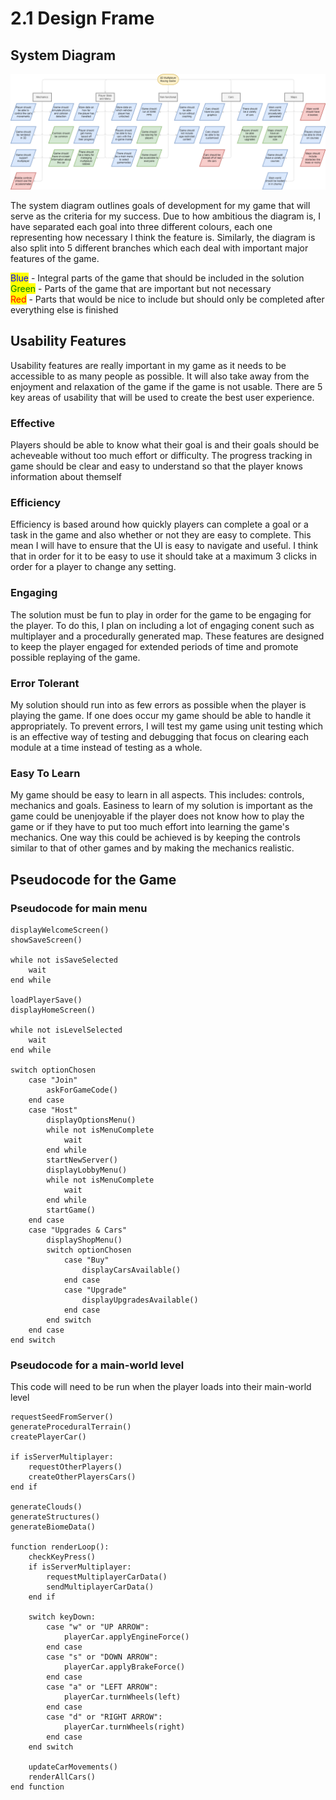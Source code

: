 # 2.1 Design Frame

## System Diagram

![System Diagram](<../.gitbook/assets/WHAT.drawio (1).png>)

The system diagram outlines goals of development for my game that will serve as the criteria for my success. Due to how ambitious the diagram is, I have separated each goal into three different colours, each one representing how necessary I think the feature is. Similarly, the diagram is also split into 5 different branches which each deal with important major features of the game.

<mark style="color:blue;">Blue</mark> - Integral parts of the game that should be included in the solution\
<mark style="color:green;">Green</mark> - Parts of the game that are important but not necessary\
<mark style="color:red;">Red</mark> - Parts that would be nice to include but should only be completed after everything else is finished

## Usability Features

Usability features are really important in my game as it needs to be accessible to as many people as possible. It will also take away from the enjoyment and relaxation of the game if the game is not usable. There are 5 key areas of usability that will be used to create the best user experience.

### Effective

Players should be able to know what their goal is and their goals should be acheveable without too much effort or difficulty. The progress tracking in game should be clear and easy to understand so that the player knows information about themself

### Efficiency

Efficiency is based around how quickly players can complete a goal or a task in the game and also whether or not they are easy to complete. This mean I will have to ensure that the UI is easy to navigate and useful. I think that in order for it to be easy to use it should take at a maximum 3 clicks in order for a player to change any setting. &#x20;

### Engaging

The solution must be fun to play in order for the game to be engaging for the player. To do this, I plan on including a lot of engaging conent such as multiplayer and a procedurally generated map. These features are designed to keep the player engaged for extended periods of time and promote  possible replaying of the game.

### Error Tolerant

My solution should run into as few errors as possible when the player is playing the game. If one does occur my game should be able to handle it appropriately. To prevent errors, I will test my game using unit testing which is an effective way of testing and debugging that focus on clearing each module at a time instead of testing as a whole.

### Easy To Learn

My game should be easy to learn in all aspects. This includes: controls, mechanics and goals. Easiness to learn of my solution is important as the game could be unenjoyable if the player does not know how to play the game or if they have to put too much effort into learning the game's mechanics. One way this could be achieved is by keeping the controls similar to that of other games and by making the mechanics realistic.

## Pseudocode for the Game

### Pseudocode for main menu

```
displayWelcomeScreen()
showSaveScreen()

while not isSaveSelected
    wait
end while

loadPlayerSave()
displayHomeScreen()

while not isLevelSelected
    wait
end while

switch optionChosen
    case "Join"
        askForGameCode()
    end case
    case "Host"
        displayOptionsMenu()
        while not isMenuComplete
            wait
        end while
        startNewServer()
        displayLobbyMenu()
        while not isMenuComplete
            wait
        end while
        startGame()
    end case
    case "Upgrades & Cars"
        displayShopMenu()
        switch optionChosen
            case "Buy"
                displayCarsAvailable()
            end case
            case "Upgrade"
                displayUpgradesAvailable()
            end case
        end switch
    end case
end switch
```

### Pseudocode for a main-world level

This code will need to be run when  the player loads into their main-world level

```
requestSeedFromServer()
generateProceduralTerrain()
createPlayerCar()

if isServerMultiplayer:
    requestOtherPlayers()
    createOtherPlayersCars()
end if

generateClouds()
generateStructures()
generateBiomeData()

function renderLoop():
    checkKeyPress()
    if isServerMultiplayer:
        requestMultiplayerCarData()
        sendMultiplayerCarData()
    end if
    
    switch keyDown:
        case "w" or "UP ARROW":
            playerCar.applyEngineForce()
        end case
        case "s" or "DOWN ARROW":
            playerCar.applyBrakeForce()
        end case
        case "a" or "LEFT ARROW":
            playerCar.turnWheels(left)
        end case
        case "d" or "RIGHT ARROW":
            playerCar.turnWheels(right)
        end case
    end switch
    
    updateCarMovements()
    renderAllCars()
end function
```

